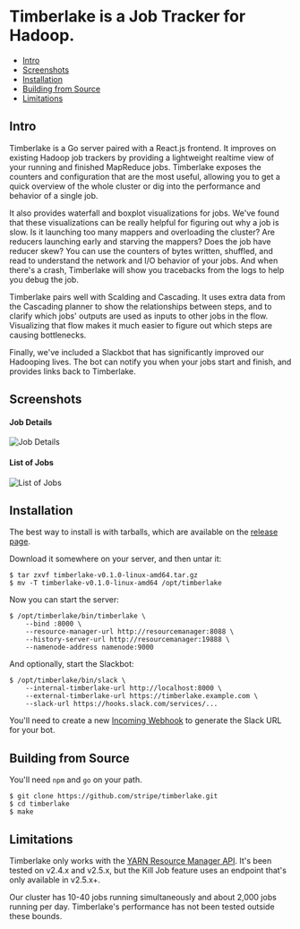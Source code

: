 # Timberlake is a Job Tracker for Hadoop.

* [Intro](#intro)
* [Screenshots](#screenshots)
* [Installation](#installation)
* [Building from Source](#building-from-source)
* [Limitations](#limitations)

## Intro

Timberlake is a Go server paired with a React.js frontend. It improves on
existing Hadoop job trackers by providing a lightweight realtime view of your
running and finished MapReduce jobs. Timberlake exposes the counters and
configuration that are the most useful, allowing you to get a quick overview of
the whole cluster or dig into the performance and behavior of a single job.

It also provides waterfall and boxplot visualizations for jobs. We've found that
these visualizations can be really helpful for figuring out why a job is slow.
Is it launching too many mappers and overloading the cluster? Are reducers
launching early and starving the mappers? Does the job have reducer skew?
You can use the counters of bytes written, shuffled, and read to understand the
network and I/O behavior of your jobs. And when there's a crash, Timberlake will
show you tracebacks from the logs to help you debug the job.

Timberlake pairs well with Scalding and Cascading. It uses extra data from the
Cascading planner to show the relationships between steps, and to clarify which
jobs' outputs are used as inputs to other jobs in the flow. Visualizing that
flow makes it much easier to figure out which steps are causing bottlenecks.

Finally, we've included a Slackbot that has significantly improved our Hadooping
lives. The bot can notify you when your jobs start and finish, and provides
links back to Timberlake.


## Screenshots

#### Job Details
![Job Details](https://cloud.githubusercontent.com/assets/57258/5138257/b65377fe-7100-11e4-89b9-13fbacf411b1.png)

#### List of Jobs
![List of Jobs](https://cloud.githubusercontent.com/assets/57258/5137476/f755b92c-70ee-11e4-8d6f-6819e5035529.png)


## Installation

The best way to install is with tarballs, which are available on the
[release page](https://github.com/stripe/timberlake/releases).

Download it somewhere on your server, and then untar it:

    $ tar zxvf timberlake-v0.1.0-linux-amd64.tar.gz
    $ mv -T timberlake-v0.1.0-linux-amd64 /opt/timberlake

Now you can start the server:

    $ /opt/timberlake/bin/timberlake \
        --bind :8000 \
        --resource-manager-url http://resourcemanager:8088 \
        --history-server-url http://resourcemanager:19888 \
        --namenode-address namenode:9000

And optionally, start the Slackbot:

    $ /opt/timberlake/bin/slack \
        --internal-timberlake-url http://localhost:8000 \
        --external-timberlake-url https://timberlake.example.com \
        --slack-url https://hooks.slack.com/services/...

You'll need to create a new [Incoming Webhook](https://slack.com/services)
to generate the Slack URL for your bot.

## Building from Source

You'll need `npm` and `go` on your path.

    $ git clone https://github.com/stripe/timberlake.git
    $ cd timberlake
    $ make

## Limitations

Timberlake only works with the [YARN Resource Manager
API](https://hadoop.apache.org/docs/r2.5.2/hadoop-yarn/hadoop-yarn-site/ResourceManagerRest.html).
It's been tested on v2.4.x and v2.5.x, but the Kill Job feature uses an endpoint
that's only available in v2.5.x+.

Our cluster has 10-40 jobs running simultaneously and about 2,000 jobs running
per day. Timberlake's performance has not been tested outside these bounds.
